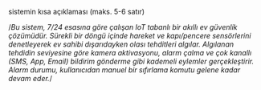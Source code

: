 

sistemin kısa açıklaması (maks. 5-6 satır)

/*Bu sistem, 7/24 esasına göre çalışan IoT tabanlı bir akıllı ev güvenlik çözümüdür. Sürekli bir döngü içinde hareket ve kapı/pencere sensörlerini denetleyerek ev sahibi dışarıdayken olası tehditleri algılar. Algılanan tehdidin seviyesine göre kamera aktivasyonu, alarm çalma ve çok kanallı (SMS, App, Email) bildirim gönderme gibi kademeli eylemler gerçekleştirir. Alarm durumu, kullanıcıdan manuel bir sıfırlama komutu gelene kadar devam eder.*/
